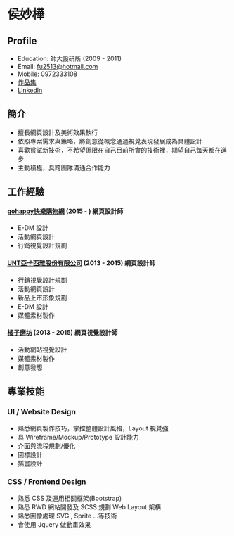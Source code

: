# 侯妙樺

## Profile
* Education: 師大設研所 (2009 - 2011)
* Email: fu2513@hotmail.com
* Mobile: 0972333108
* [作品集](https://miaohou.github.io/miao/)
* [LinkedIn](https://www.linkedin.com/in/miao-hou-04280b119)


## 簡介
* 擅長網頁設計及美術效果執行
* 依照專案需求與策略，將創意從概念通過視覺表現發展成為具體設計
* 喜歡嘗試新技術，不希望侷限在自己目前所會的技術裡，期望自己每天都在進步
* 主動積極，具跨團隊溝通合作能力

## 工作經驗
#### [gohappy快樂購物網](http://www.gohappy.com.tw/) (2015 - ) 網頁設計師
* E-DM 設計
* 活動網頁設計
* 行銷視覺設計規劃

#### [UNT亞卡西雅股份有限公司](http://www.shopunt.com/tch/) (2013 - 2015) 網頁設計師
* 行銷視覺設計規劃
* 活動網頁設計
* 新品上市形象規劃
* E-DM 設計
* 媒體素材製作

#### [橘子磨坊](http://www.moulin-orange.com/) (2013 - 2015) 網頁視覺設計師
* 活動網站視覺設計
* 媒體素材製作
* 創意發想

## 專業技能
### UI / Website Design 
* 熟悉網頁製作技巧，掌控整體設計風格，Layout 視覺強
* 具 Wireframe/Mockup/Prototype 設計能力
* 介面與流程規劃/優化
* 圖標設計 
* 插畫設計

### CSS / Frontend Design 
* 熟悉 CSS 及運用相關框架(Bootstrap)
* 熟悉 RWD 網站開發及 SCSS 規劃 Web Layout 架構
* 熟悉圖像處理 SVG , Sprite ...等技術
* 會使用 Jquery 做動畫效果

